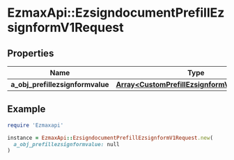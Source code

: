 # EzmaxApi::EzsigndocumentPrefillEzsignformV1Request

## Properties

| Name | Type | Description | Notes |
| ---- | ---- | ----------- | ----- |
| **a_obj_prefillezsignformvalue** | [**Array&lt;CustomPrefillEzsignformValueRequest&gt;**](CustomPrefillEzsignformValueRequest.md) |  |  |

## Example

```ruby
require 'Ezmaxapi'

instance = EzmaxApi::EzsigndocumentPrefillEzsignformV1Request.new(
  a_obj_prefillezsignformvalue: null
)
```

